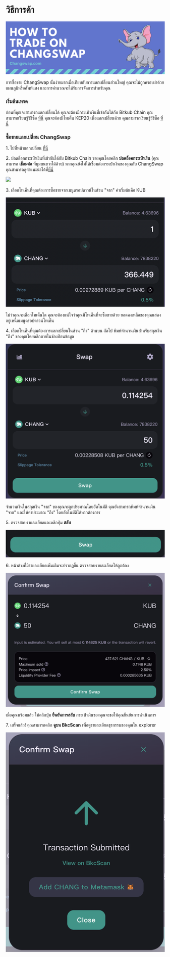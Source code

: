 # วิธีการค้า

![](../../.gitbook/assets/howtotrade.png)

การซื้อขาย ChangSwap นั้นง่ายมากเมื่อเทียบกับการแลกเปลี่ยนส่วนใหญ่ คุณจะไม่ถูกครอบงำด้วยแผนภูมิหรือศัพท์แสง และการคำนวณจะได้รับการจัดการสำหรับคุณ

### เริ่มต้นเทรด

ก่อนที่คุณจะสามารถแลกเปลี่ยนได้ คุณจะต้องมีกระเป๋าเงินที่เข้ากันได้กับ Bitkub Chain คุณสามารถเรียนรู้วิธีซื้อ [ที่นี่](https://docs.changswap.com/get-started/wallet-guide) คุณจะต้องมีโทเค็น KEP20 เพื่อแลกเปลี่ยนด้วย คุณสามารถเรียนรู้วิธีซื้อ [ที่นี่](https://docs.changswap.com/get-started/kep20-guide)

### ซื้อขายแลกเปลี่ยน ChangSwap

1\. ไปที่หน้าแลกเปลี่ยน [ที่นี่](https://changswap.com)

2\. ปลดล็อกกระเป๋าเงินที่เข้ากันได้กับ Bitkub Chain ของคุณโดยคลิก **ปลดล็อคกระเป๋าเงิน** (คุณสามารถ **เชื่อมต่อ** ที่มุมบนขวาได้ด้วย) หากคุณยังไม่ได้เชื่อมต่อกระเป๋าเงินของคุณกับ ChangSwap คุณสามารถดูคำแนะนำได้ที่[ที่นี่](https://docs.changswap.com/get-started/connection-guide)

![](<../../.gitbook/assets/image (12.png>)

3\. เลือกโทเค็นที่คุณต้องการซื้อขายจากเมนูดรอปดาวน์ในส่วน "จาก" ค่าเริ่มต้นคือ KUB

![](<../../.gitbook/assets/截屏2022-04-14 09.19.42.png>)

ไม่ว่าคุณจะเลือกโทเค็นใด คุณจะต้องแน่ใจว่าคุณมีโทเค็นที่จะซื้อขายด้วย ยอดคงเหลือของคุณแสดงอยู่เหนือเมนูดรอปดาวน์โทเค็น

4\. เลือกโทเค็นที่คุณต้องการแลกเปลี่ยนในส่วน "ถึง" ด้านบน ถัดไป พิมพ์จำนวนเงินสำหรับสกุลเงิน "ถึง" ของคุณโดยคลิกภายในช่องป้อนข้อมูล

![](<../../.gitbook/assets/截屏2022-04-14 09.20.33.png>)

จำนวนเงินในสกุลเงิน "จาก" ของคุณจะถูกประมาณโดยอัตโนมัติ คุณยังสามารถพิมพ์จำนวนเงิน "จาก" และให้ค่าประมาณ "ถึง" โดยอัตโนมัติได้หากต้องการ

5\. ตรวจสอบรายละเอียดและคลิกปุ่ม **สลับ**

![](<../../.gitbook/assets/截屏2022-04-14 09.21.19.png>)

6\. หน้าต่างที่มีรายละเอียดเพิ่มเติมจะปรากฏขึ้น ตรวจสอบรายละเอียดให้ถูกต้อง

![](<../../.gitbook/assets/截屏2022-04-14 09.21.42.png>)

เมื่อคุณพร้อมแล้ว ให้คลิกปุ่ม **ยืนยันการสลับ** กระเป๋าเงินของคุณจะขอให้คุณยืนยันการดำเนินการ

7\. เสร็จแล้ว! คุณสามารถคลิก **ดูบน BkcScan** เพื่อดูรายละเอียดธุรกรรมของคุณใน explorer

![](<../../.gitbook/assets/截屏2022-04-14 09.23.03.png>)